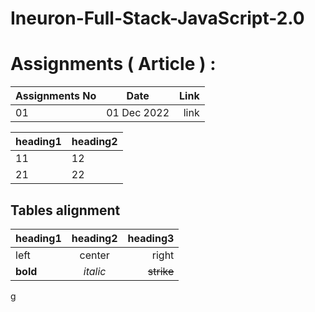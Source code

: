 # Ineuron-Full-Stack-JavaScript-2.0
# Assignments ( Article ) :
| Assignments No | Date | Link |
| :--- | :---: | ---: |
| 01   | 01 Dec 2022 | link |
 
| heading1 | heading2 |
| --- | --- |
| 11 | 12 |
| 21 | 22 |
 
## Tables alignment 
 
| heading1 | heading2 | heading3 |
| :--- | :---: | ---: |
| left | center | right |
| **bold** | _italic_ | ~~strike~~ |
g
